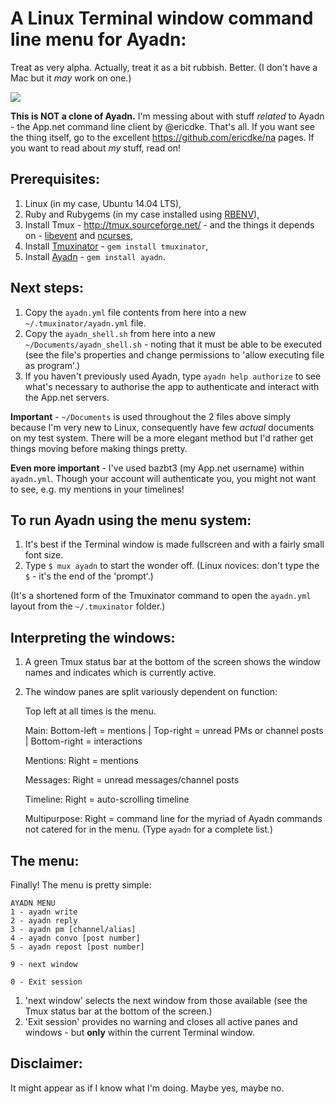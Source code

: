 # A Linux Terminal window command line menu for Ayadn:

Treat as very alpha. Actually, treat it as a bit rubbish. Better. (I don't have a Mac but it *may* work on one.)

![](http://bt3.com/images/f/fc/Ayadn_shell.png)

**This is NOT a clone of Ayadn.** I'm messing about with stuff *related* to Ayadn - the App.net command line client by @ericdke. That's all. If you want see the thing itself, go to the excellent https://github.com/ericdke/na pages. If you want to read about *my* stuff, read on!

## Prerequisites:

1. Linux (in my case, Ubuntu 14.04 LTS),
2. Ruby and Rubygems (in my case installed using [RBENV](http://rbenv.org/)),
3. Install Tmux - http://tmux.sourceforge.net/ - and the things it depends on - [libevent](http://www.monkey.org/~provos/libevent/) and [ncurses](http://invisible-island.net/ncurses/),
4. Install [Tmuxinator](https://github.com/tmuxinator/tmuxinator) - `gem install tmuxinator`,
5. Install [Ayadn](https://github.com/ericdke/na) - `gem install ayadn`.

## Next steps:

1. Copy the `ayadn.yml` file contents from here into a new `~/.tmuxinator/ayadn.yml` file.
2. Copy the `ayadn_shell.sh` from here into a new `~/Documents/ayadn_shell.sh` - noting that it must be able to be executed (see the file's properties and change permissions to 'allow executing file as program'.)
3. If you haven't previously used Ayadn, type `ayadn help authorize` to see what's necessary to authorise the app to authenticate and interact with the App.net servers.

**Important** - `~/Documents` is used throughout the 2 files above simply because I'm very new to Linux, consequently have few *actual* documents on my test system. There will be a more elegant method but I'd rather get things moving before making things pretty.

**Even more important** - I've used bazbt3 (my App.net username) within `ayadn.yml`. Though your account will authenticate you, you might not want to see, e.g. my mentions in your timelines!

## To run Ayadn using the menu system:

1. It's best if the Terminal window is made fullscreen and with a fairly small font size.
2. Type `$ mux ayadn` to start the wonder off. (Linux novices: don't type the `$` - it's the end of the 'prompt'.)

(It's a shortened form of the Tmuxinator command to open the `ayadn.yml` layout from the `~/.tmuxinator` folder.)

## Interpreting the windows:

1. A green Tmux status bar at the bottom of the screen shows the window names and indicates which is currently active.
2. The window panes are split variously dependent on function:

   Top left at all times is the menu.

   Main: Bottom-left = mentions | Top-right = unread PMs or channel posts | Bottom-right = interactions        

   Mentions: Right = mentions

   Messages: Right = unread messages/channel posts

   Timeline: Right = auto-scrolling timeline

   Multipurpose: Right = command line for the myriad of Ayadn commands not catered for in the menu. (Type `ayadn` for a complete list.)

## The menu:

Finally! The menu is pretty simple:

```
AYADN MENU
1 - ayadn write
2 - ayadn reply
3 - ayadn pm [channel/alias]
4 - ayadn convo [post number]
5 - ayadn repost [post number]

9 - next window

0 - Exit session
```

1. 'next window' selects the next window from those available (see the Tmux status bar at the bottom of the screen.)
2. 'Exit session' provides no warning and closes all active panes and windows - but **only** within the current Terminal window.

## Disclaimer:

It might appear as if I know what I'm doing. Maybe yes, maybe no.
